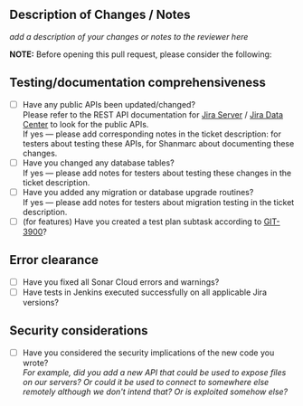 ## Description of Changes / Notes

_add a description of your changes or notes to the reviewer here_

**NOTE:** Before opening this pull request, please consider the following:

## Testing/documentation comprehensiveness
- [ ] Have any public APIs been updated/changed? \
Please refer to the REST API documentation for [Jira Server](https://bigbrassband.atlassian.net/wiki/spaces/GITSERVER/pages/265289750/REST+API) / [Jira Data Center](https://bigbrassband.atlassian.net/wiki/spaces/GIJDC/pages/380764385/REST+API) to look for the public APIs. \
If yes &mdash; please add corresponding notes in the ticket description: for testers about testing these APIs, for Shanmarc about documenting these changes.
- [ ] Have you changed any database tables? \
If yes &mdash; please add notes for testers about testing these changes in the ticket description.
- [ ] Have you added any migration or database upgrade routines? \
If yes &mdash; please add notes for testers about migration testing in the ticket description.
- [ ] (for features) Have you created a test plan subtask according to [GIT-3900](https://jira.bigbrassband.com/browse/GIT-3900)?

## Error clearance
- [ ] Have you fixed all Sonar Cloud errors and warnings?
- [ ] Have tests in Jenkins executed successfully on all applicable Jira versions?

## Security considerations
- [ ] Have you considered the security implications of the new code you wrote?  
_For example, did you add a new API that could be used to expose files on our servers? Or could it be used to connect to somewhere else remotely although we don't intend that? Or is exploited somehow else?_
